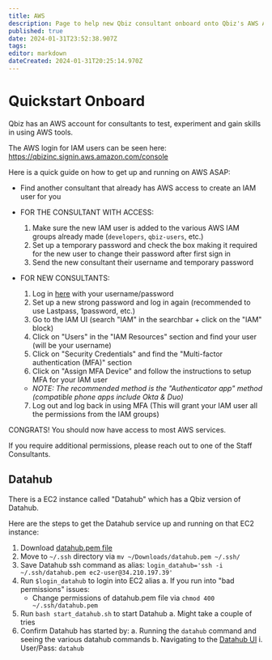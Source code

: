 ```yaml
---
title: AWS
description: Page to help new Qbiz consultant onboard onto Qbiz's AWS Account
published: true
date: 2024-01-31T23:52:38.907Z
tags: 
editor: markdown
dateCreated: 2024-01-31T20:25:14.970Z
---
```


# Quickstart Onboard

Qbiz has an AWS account for consultants to test, experiment and gain skills in using AWS tools.

The AWS login for IAM users can be seen here: https://qbizinc.signin.aws.amazon.com/console

Here is a quick guide on how to get up and running on AWS ASAP:

- Find another consultant that already has AWS access to create an IAM user for you

- FOR THE CONSULTANT WITH ACCESS: 
  1. Make sure the new IAM user is added to the various AWS IAM groups already made (`developers`, `qbiz-users`, etc.)
  2. Set up a temporary password and check the box making it required for the new user to change their password after first sign in
  3. Send the new consultant their username and temporary password

- FOR NEW CONSULTANTS:
  1. Log in [here](https://qbizinc.signin.aws.amazon.com/console) with your username/password
  2. Set up a new strong password and log in again (recommended to use Lastpass, 1password, etc.)
  3. Go to the IAM UI (search "IAM" in the searchbar + click on the "IAM" block) 
  4. Click on "Users" in the "IAM Resources" section and find your user (will be your username)
  5. Click on "Security Credentials" and find the "Multi-factor authentication (MFA)" section
  6. Click on "Assign MFA Device" and follow the instructions to setup MFA for your IAM user  
    - *NOTE: The recommended method is the "Authenticator app" method (compatible phone apps include Okta & Duo)*
  7. Log out and log back in using MFA (This will grant your IAM user all the permissions from the IAM groups)
  


CONGRATS! You should now have access to most AWS services.

If you require additional permissions, please reach out to one of the Staff Consultants.

## Datahub

There is a EC2 instance called "Datahub" which has a Qbiz version of Datahub.

Here are the steps to get the Datahub service up and running on that EC2 instance:
1. Download [datahub.pem file](https://drive.google.com/file/d/1LturddKPDgEAcI_7WhJVd3II0CJu4zU1/view?usp=drive_link)
2. Move to `~/.ssh` directory via `mv ~/Downloads/datahub.pem ~/.ssh/`
3. Save Datahub ssh command as alias: `login_datahub='ssh -i ~/.ssh/datahub.pem ec2-user@34.210.197.39'`
4. Run `$login_datahub` to login into EC2 alias
   a. If you run into "bad permissions" issues: 
      - Change permissions of datahub.pem file via `chmod 400 ~/.ssh/datahub.pem`
5. Run `bash start_datahub.sh` to start Datahub
   a. Might take a couple of tries
6. Confirm Datahub has started by:
   a. Running the `datahub` command and seeing the various datahub commands
   b. Navigating to the [Datahub UI](http://34.210.197.39:9002/login?redirect_uri=%2F)
      i. User/Pass: `datahub`